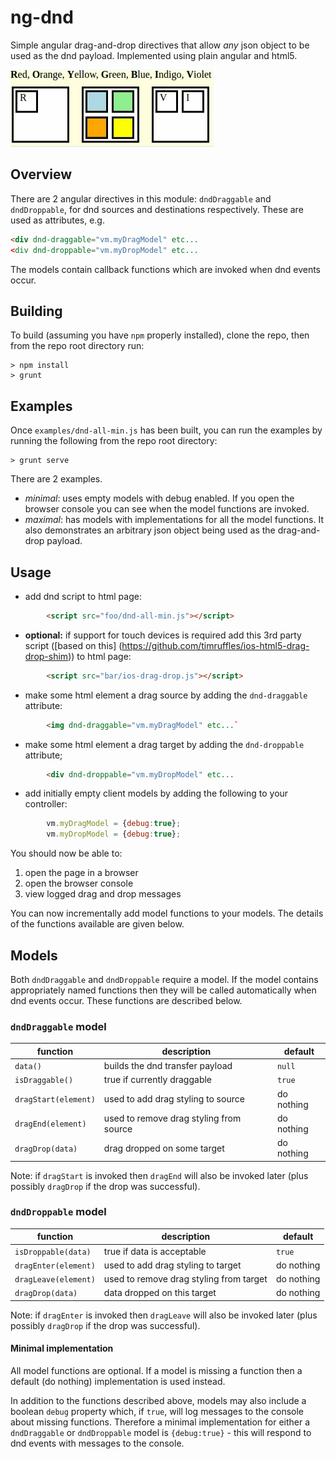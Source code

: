 # ng-dnd

Simple angular drag-and-drop directives that allow *any* json object to be used as the dnd payload. Implemented using plain angular and html5.

![ex gif](example.gif)

## Overview
There are 2 angular directives in this module: `dndDraggable` and `dndDroppable`, for dnd sources and destinations
respectively. These are used as attributes, e.g.
```html
<div dnd-draggable="vm.myDragModel" etc...
<div dnd-droppable="vm.myDropModel" etc...
```
The models contain callback functions which are invoked when dnd events occur.

## Building
To build (assuming you have `npm` properly installed), clone the repo, then from the repo root directory run:
```
> npm install
> grunt
```

## Examples
Once `examples/dnd-all-min.js` has been built, you can run the examples by running the following from the repo root directory:
```
> grunt serve
```
There are 2 examples. 
- _minimal_: uses empty models with debug enabled. If you open the browser console you can see when the model functions are invoked. 
- _maximal_: has models with implementations for all the model functions. It also demonstrates an arbitrary json object being used as the drag-and-drop payload.

## Usage
-  add dnd script to html page:
```html
        <script src="foo/dnd-all-min.js"></script>
```
- __optional:__ if support for touch devices is required add this 3rd party script ([based on this]
(https://github.com/timruffles/ios-html5-drag-drop-shim)) to html page:
````html
        <script src="bar/ios-drag-drop.js"></script>
````
- make some html element a drag source by adding the `dnd-draggable` attribute:
```html
        <img dnd-draggable="vm.myDragModel" etc...`
```
- make some html element a drag target by adding the `dnd-droppable` attribute;
```html
        <div dnd-droppable="vm.myDropModel" etc...
```
- add initially empty client models by adding the following to your controller:
```javascript
        vm.myDragModel = {debug:true};
        vm.myDropModel = {debug:true};
```
You should now be able to:

1. open the page in a browser
1. open the browser console
1. view logged drag and drop messages

You can now incrementally add model functions to your models. The details of the functions available are given below.

## Models
Both `dndDraggable` and `dndDroppable` require a model. If the model contains appropriately named functions then they
will be called automatically when dnd events occur. These functions are described below.

### `dndDraggable` model

function            | description                             | default
--------------------| ----------------------------------------|-----------
`data()`            | builds the dnd transfer payload         | `null`
`isDraggable()`     | true if currently draggable             | `true`
`dragStart(element)`| used to add drag styling to source      | do nothing
`dragEnd(element)`  | used to remove drag styling from source | do nothing
`dragDrop(data)`    | drag dropped on some target             | do nothing

Note: if `dragStart` is invoked then `dragEnd` will also be invoked later (plus possibly `dragDrop` if the drop was successful).

### `dndDroppable` model

function            | description                             | default
--------------------| ----------------------------------------|-----------
`isDroppable(data)` | true if data is acceptable              | `true`
`dragEnter(element)`| used to add drag styling to target      | do nothing
`dragLeave(element)`| used to remove drag styling from target | do nothing
`dragDrop(data)`    | data dropped on this target             | do nothing

Note: if `dragEnter` is invoked then `dragLeave` will also be invoked later (plus possibly `dragDrop` if the drop was successful).

#### Minimal implementation
All model functions are optional. If a model is missing a function then a default (do nothing) implementation is used instead.

In addition to the functions described above, models may also include a boolean `debug` property which, if `true`, will log messages to the console about missing functions. Therefore a minimal implementation for either a `dndDraggable` or `dndDroppable` model is `{debug:true}` - this will respond to dnd events with messages to the console.
